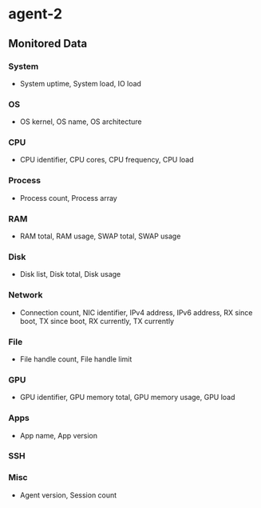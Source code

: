 # agent-2


Monitored Data
--------------

### System
* System uptime, System load, IO load

### OS
* OS kernel, OS name,
            OS architecture

### CPU
* CPU identifier, CPU cores, CPU frequency, CPU load

### Process
*  Process count,
            Process array

### RAM
* RAM total,
            RAM usage,
            SWAP total,
            SWAP usage

### Disk
* Disk list,
            Disk total,
            Disk usage

### Network
*  Connection count,
            NIC identifier,
            IPv4 address,
            IPv6 address,
            RX since boot,
            TX since boot,
            RX currently,
            TX currently
            
            
### File
* File handle count,
            File handle limit

### GPU
* GPU identifier,
            GPU memory total,
            GPU memory usage,
            GPU load

### Apps
* App name,
            App version
### SSH



### Misc
* Agent version,
            Session count
            
